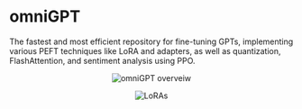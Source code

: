 # omniGPT    
The fastest and most efficient repository for fine-tuning GPTs, implementing various PEFT techniques like LoRA and adapters, as well as quantization, FlashAttention, and sentiment analysis using PPO.
<p align="center"> <img src="https://github.com/Esmail-ibraheem/omniGPT/blob/main/assets/omniGPT-architecture.drawio.svg" alt="omniGPT overveiw" ></p> 

<p align="center"> <img src="https://github.com/Esmail-ibraheem/omniGPT/blob/main/assets/LoRAoverview.jpeg" alt="LoRAs" ></p> 
